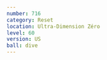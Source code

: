 ```yaml
---
number: 716
category: Reset
location: Ultra-Dimension Zéro
level: 60
version: US
ball: dive
---
```

